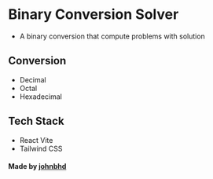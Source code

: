 # Binary Conversion Solver
- A binary conversion that compute problems with solution

## Conversion
- Decimal
- Octal
- Hexadecimal


## Tech Stack
- React Vite
- Tailwind CSS



#### Made by [johnbhd](https://github.com/johnbhd)